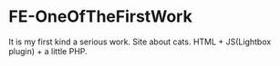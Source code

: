 # FE-OneOfTheFirstWork
It is my first kind a serious work.
Site about cats. HTML + JS(Lightbox plugin) + a little PHP.
